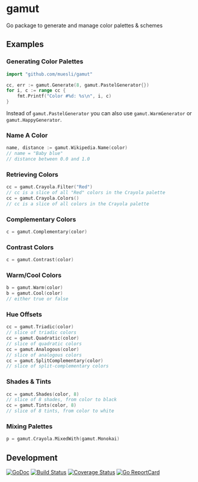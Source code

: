 # gamut

Go package to generate and manage color palettes & schemes

## Examples

### Generating Color Palettes

```go
import "github.com/muesli/gamut"

cc, err := gamut.Generate(8, gamut.PastelGenerator{})
for i, c := range cc {
	fmt.Printf("Color #%d: %s\n", i, c)
}
```

Instead of `gamut.PastelGenerator` you can also use `gamut.WarmGenerator` or
`gamut.HappyGenerator`.

### Name A Color

```go
name, distance := gamut.Wikipedia.Name(color)
// name = "Baby blue"
// distance between 0.0 and 1.0
```

### Retrieving Colors

```go
cc = gamut.Crayola.Filter("Red")
// cc is a slice of all "Red" colors in the Crayola palette
cc = gamut.Crayola.Colors()
// cc is a slice of all colors in the Crayola palette
```

### Complementary Colors

```go
c = gamut.Complementary(color)
```

### Contrast Colors

```go
c = gamut.Contrast(color)
```

### Warm/Cool Colors

```go
b = gamut.Warm(color)
b = gamut.Cool(color)
// either true or false
```

### Hue Offsets

```go
cc = gamut.Triadic(color)
// slice of triadic colors
cc = gamut.Quadratic(color)
// slice of quadratic colors
cc = gamut.Analogous(color)
// slice of analogous colors
cc = gamut.SplitComplementary(color)
// slice of split-complementary colors
```

### Shades & Tints

```go
cc = gamut.Shades(color, 8)
// slice of 8 shades, from color to black
cc = gamut.Tints(color, 8)
// slice of 8 tints, from color to white
```

### Mixing Palettes

```go
p = gamut.Crayola.MixedWith(gamut.Monokai)
```

## Development

[![GoDoc](https://godoc.org/github.com/golang/gddo?status.svg)](https://godoc.org/github.com/muesli/gamut)
[![Build Status](https://travis-ci.org/muesli/gamut.svg?branch=master)](https://travis-ci.org/muesli/gamut)
[![Coverage Status](https://coveralls.io/repos/github/muesli/gamut/badge.svg?branch=master)](https://coveralls.io/github/muesli/gamut?branch=master)
[![Go ReportCard](http://goreportcard.com/badge/muesli/gamut)](http://goreportcard.com/report/muesli/gamut)

